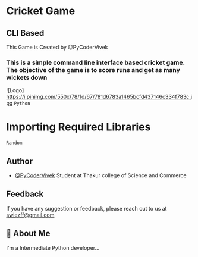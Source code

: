 # Cricket Game 
## CLI Based
This Game is Created by @PyCoderVivek 
### This is a simple command line interface based cricket game. The objective of the game is to score runs and get as many wickets down
![Logo]
https://i.pinimg.com/550x/78/1d/67/781d6783a1465bcfd437146c334f783c.jpg
```Python```
# Importing Required Libraries
```Random```

## Author

- [@PyCoderVivek](https://www.github.com/PyCoderVivek)
Student at Thakur college of Science and Commerce


## Feedback

If you have any suggestion or feedback, please reach out to us at swiezff@gmail.com


## 🚀 About Me
I'm a Intermediate Python developer...
